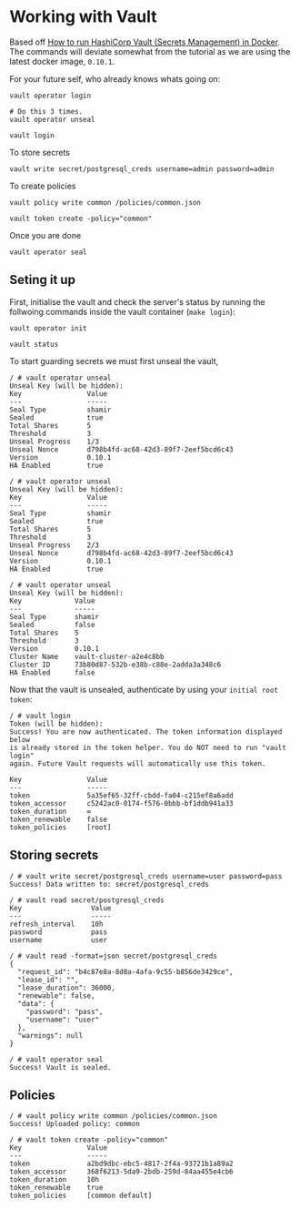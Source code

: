 # Working with Vault

Based off [How to run HashiCorp Vault (Secrets Management) in
Docker](https://www.melvinvivas.com/secrets-management-using-docker-hashicorp-vault/).
The commands will deviate somewhat from the tutorial as we are using the latest
docker image, `0.10.1`.

For your future self, who already knows whats going on:
```
vault operator login

# Do this 3 times.
vault operator unseal

vault login
```

To store secrets
```
vault write secret/postgresql_creds username=admin password=admin
```

To create policies
```
vault policy write common /policies/common.json

vault token create -policy="common"
```

Once you are done
```
vault operator seal
```

## Seting it up
First, initialise the vault and check the server's status by running the
follwoing commands inside the vault container (`make login`):
```
vault operator init

vault status
```

To start guarding secrets we must first unseal the vault,
```
/ # vault operator unseal
Unseal Key (will be hidden): 
Key                Value
---                -----
Seal Type          shamir
Sealed             true
Total Shares       5
Threshold          3
Unseal Progress    1/3
Unseal Nonce       d798b4fd-ac68-42d3-89f7-2eef5bcd6c43
Version            0.10.1
HA Enabled         true

/ # vault operator unseal
Unseal Key (will be hidden): 
Key                Value
---                -----
Seal Type          shamir
Sealed             true
Total Shares       5
Threshold          3
Unseal Progress    2/3
Unseal Nonce       d798b4fd-ac68-42d3-89f7-2eef5bcd6c43
Version            0.10.1
HA Enabled         true

/ # vault operator unseal
Unseal Key (will be hidden): 
Key             Value
---             -----
Seal Type       shamir
Sealed          false
Total Shares    5
Threshold       3
Version         0.10.1
Cluster Name    vault-cluster-a2e4c8bb
Cluster ID      73b80d87-532b-e38b-c88e-2adda3a348c6
HA Enabled      false

```

Now that the vault is unsealed, authenticate by using your `initial root
token`:
```
/ # vault login
Token (will be hidden): 
Success! You are now authenticated. The token information displayed below
is already stored in the token helper. You do NOT need to run "vault login"
again. Future Vault requests will automatically use this token.

Key                Value
---                -----
token              5a35ef65-32ff-cbdd-fa04-c215ef8a6add
token_accessor     c5242ac0-0174-f576-0bbb-bf1ddb941a33
token_duration     ∞
token_renewable    false
token_policies     [root]
```

## Storing secrets
```
/ # vault write secret/postgresql_creds username=user password=pass
Success! Data written to: secret/postgresql_creds

/ # vault read secret/postgresql_creds
Key                 Value
---                 -----
refresh_interval    10h
password            pass
username            user

/ # vault read -format=json secret/postgresql_creds
{
  "request_id": "b4c87e8a-8d8a-4afa-9c55-b856de3429ce",
  "lease_id": "",
  "lease_duration": 36000,
  "renewable": false,
  "data": {
    "password": "pass",
    "username": "user"
  },
  "warnings": null
}

/ # vault operator seal
Success! Vault is sealed.
```

## Policies
```
/ # vault policy write common /policies/common.json 
Success! Uploaded policy: common

/ # vault token create -policy="common"
Key                Value
---                -----
token              a2bd9dbc-ebc5-4817-2f4a-93721b1a89a2
token_accessor     368f6213-5da9-2bdb-259d-84aa455e4cb6
token_duration     10h
token_renewable    true
token_policies     [common default]

```
